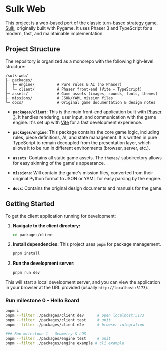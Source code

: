 # Sulk Web

This project is a web-based port of the classic turn-based strategy game, [Sulk](https://sulk.sourceforge.net/), originally built with Pygame. It uses Phaser 3 and TypeScript for a modern, fast, and maintainable implementation.



## Project Structure

The repository is organized as a monorepo with the following high-level structure:

```
/sulk-web/
├─ packages/
│  ├─ engine/          # Pure rules & AI (no Phaser)
│  └─ client/          # Phaser front-end (Vite + TypeScript)
├─ assets/             # Game assets (images, sounds, fonts, themes)
├─ missions/           # JSON/YAML mission files
└─ docs/               # Original game documentation & design notes
```

-   **`packages/client`**: This is the main front-end application built with [Phaser 3](https://phaser.io/). It handles rendering, user input, and communication with the game engine. It's set up with [Vite](https://vitejs.dev/) for a fast development experience.

-   **`packages/engine`**: This package contains the core game logic, including rules, piece definitions, AI, and state management. It is written in pure TypeScript to remain decoupled from the presentation layer, which allows it to be run in different environments (browser, server, etc.).

-   **`assets`**: Contains all static game assets. The `themes/` subdirectory allows for easy skinning of the game's appearance.

-   **`missions`**: Will contain the game's mission files, converted from their original Python format to JSON or YAML for easy parsing by the engine.

-   **`docs`**: Contains the original design documents and manuals for the game.

## Getting Started

To get the client application running for development:

1.  **Navigate to the client directory:**
    ```bash
    cd packages/client
    ```

2.  **Install dependencies:**
    This project uses `pnpm` for package management.
    ```bash
    pnpm install
    ```

3.  **Run the development server:**
    ```bash
    pnpm run dev
    ```

This will start a local development server, and you can view the application in your browser at the URL provided (usually `http://localhost:5173`).

### Run milestone 0 - Hello Board

```bash
pnpm i
pnpm --filter ./packages/client dev      # open localhost:5173
pnpm --filter ./packages/client test     # unit
pnpm --filter ./packages/client e2e      # browser integration

### Run milestone 1 - Geometry & LOS
pnpm --filter ./packages/engine test     # unit
pnpm --filter ./packages/engine example # cli example

